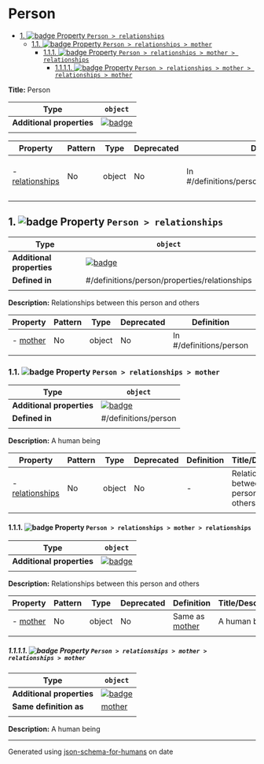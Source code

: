 # Person

- [1. ![badge](https://img.shields.io/badge/Optional-yellow) Property `Person > relationships`](#relationships)
  - [1.1. ![badge](https://img.shields.io/badge/Optional-yellow) Property `Person > relationships > mother`](#relationships_mother)
    - [1.1.1. ![badge](https://img.shields.io/badge/Optional-yellow) Property `Person > relationships > mother > relationships`](#relationships_mother_relationships)
      - [1.1.1.1. ![badge](https://img.shields.io/badge/Optional-yellow) Property `Person > relationships > mother > relationships > mother`](#relationships_mother_relationships_mother)

**Title:** Person

| Type                      | `object`                                                                                                            |
| ------------------------- | ------------------------------------------------------------------------------------------------------------------- |
| **Additional properties** | [![badge](https://img.shields.io/badge/Any+type-allowed-green)](# "Additional Properties of any type are allowed.") |
|                           |                                                                                                                     |

| Property                           | Pattern | Type   | Deprecated | Definition                                       | Title/Description                            |
| ---------------------------------- | ------- | ------ | ---------- | ------------------------------------------------ | -------------------------------------------- |
| - [relationships](#relationships ) | No      | object | No         | In #/definitions/person/properties/relationships | Relationships between this person and others |
|                                    |         |        |            |                                                  |                                              |

## <a name="relationships"></a>1. ![badge](https://img.shields.io/badge/Optional-yellow) Property `Person > relationships`

| Type                      | `object`                                                                                                            |
| ------------------------- | ------------------------------------------------------------------------------------------------------------------- |
| **Additional properties** | [![badge](https://img.shields.io/badge/Any+type-allowed-green)](# "Additional Properties of any type are allowed.") |
| **Defined in**            | #/definitions/person/properties/relationships                                                                       |
|                           |                                                                                                                     |

**Description:** Relationships between this person and others

| Property                           | Pattern | Type   | Deprecated | Definition              | Title/Description |
| ---------------------------------- | ------- | ------ | ---------- | ----------------------- | ----------------- |
| - [mother](#relationships_mother ) | No      | object | No         | In #/definitions/person | A human being     |
|                                    |         |        |            |                         |                   |

### <a name="relationships_mother"></a>1.1. ![badge](https://img.shields.io/badge/Optional-yellow) Property `Person > relationships > mother`

| Type                      | `object`                                                                                                            |
| ------------------------- | ------------------------------------------------------------------------------------------------------------------- |
| **Additional properties** | [![badge](https://img.shields.io/badge/Any+type-allowed-green)](# "Additional Properties of any type are allowed.") |
| **Defined in**            | #/definitions/person                                                                                                |
|                           |                                                                                                                     |

**Description:** A human being

| Property                                                | Pattern | Type   | Deprecated | Definition | Title/Description                            |
| ------------------------------------------------------- | ------- | ------ | ---------- | ---------- | -------------------------------------------- |
| - [relationships](#relationships_mother_relationships ) | No      | object | No         | -          | Relationships between this person and others |
|                                                         |         |        |            |            |                                              |

#### <a name="relationships_mother_relationships"></a>1.1.1. ![badge](https://img.shields.io/badge/Optional-yellow) Property `Person > relationships > mother > relationships`

| Type                      | `object`                                                                                                            |
| ------------------------- | ------------------------------------------------------------------------------------------------------------------- |
| **Additional properties** | [![badge](https://img.shields.io/badge/Any+type-allowed-green)](# "Additional Properties of any type are allowed.") |
|                           |                                                                                                                     |

**Description:** Relationships between this person and others

| Property                                                | Pattern | Type   | Deprecated | Definition                               | Title/Description |
| ------------------------------------------------------- | ------- | ------ | ---------- | ---------------------------------------- | ----------------- |
| - [mother](#relationships_mother_relationships_mother ) | No      | object | No         | Same as [mother](#relationships_mother ) | A human being     |
|                                                         |         |        |            |                                          |                   |

##### <a name="relationships_mother_relationships_mother"></a>1.1.1.1. ![badge](https://img.shields.io/badge/Optional-yellow) Property `Person > relationships > mother > relationships > mother`

| Type                      | `object`                                                                                                            |
| ------------------------- | ------------------------------------------------------------------------------------------------------------------- |
| **Additional properties** | [![badge](https://img.shields.io/badge/Any+type-allowed-green)](# "Additional Properties of any type are allowed.") |
| **Same definition as**    | [mother](#relationships_mother)                                                                                     |
|                           |                                                                                                                     |

**Description:** A human being

----------------------------------------------------------------------------------------------------------------------------
Generated using [json-schema-for-humans](https://github.com/coveooss/json-schema-for-humans) on date